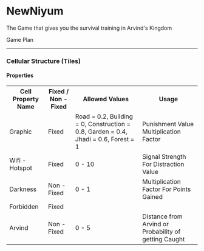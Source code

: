 NewNiyum
========

The Game that gives you the survival training in Arvind's Kingdom

Game Plan
---- ----

### Cellular Structure (Tiles)

#### Properties

<table>
	<tr><th>Cell Property Name</th><th>Fixed / Non - Fixed</th><th>Allowed Values</th><th>Usage</th></tr>
	<tr><td>Graphic</td><td>Fixed</td><td>Road = 0.2, Building = 0, Construction = 0.8, Garden = 0.4, Jhadi = 0.6, Forest = 1</td><td>Punishment Value Multiplication Factor</td></tr>
	<tr><td>Wifi - Hotspot</td><td>Fixed</td><td>0 - 10</td><td>Signal Strength For Distraction Value</td></tr>
	<tr><td>Darkness</td><td>Non - Fixed</td><td>0 - 1</td><td>Multiplication Factor For Points Gained</td></tr>
	<tr><td>Forbidden</td><td>Fixed</td><td></td><td></td></tr>
	<tr><td>Arvind</td><td>Non - Fixed</td><td>0 - 5</td><td>Distance from Arvind or Probability of getting Caught</td></tr>
</table>